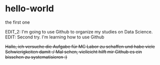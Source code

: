 # hello-world
the first one

EDIT_2: I'm going to use Github to organize my studies on Data Science. 
EDIT: Second try. I'm learning how to use Github

~~Hallo, ich versuche die Aufgabe für MC Labor zu schaffen und habe viele Schwierigkeiten damit :/ 
Mal sehen, vielleicht hilft mir Github es ein bisschen zu systematisieren :)~~
